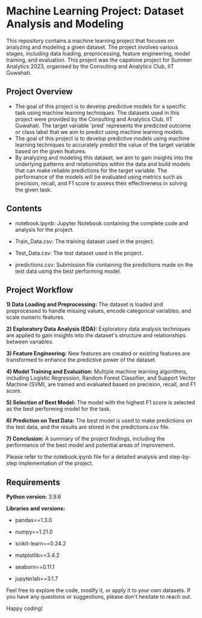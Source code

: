 # Machine Learning Project: Dataset Analysis and Modeling
This repository contains a machine learning project that focuses on analyzing and modeling a given dataset. The project involves various stages, including data loading, preprocessing, feature engineering, model training, and evaluation. This project was the capstone project for Summer Analytics 2023, organised by the Consulting and Analytics Club, IIT Guwahati.

<h2>Project Overview</h2>

- The goal of this project is to develop predictive models for a specific task using machine learning techniques. The datasets used in this project were provided by the Consulting and Analytics Club, IIT Guwahati. The target variable 'pred' represents the predicted outcome or class label that we aim to predict using machine learning models. 
- The goal of this project is to develop predictive models using machine learning techniques to accurately predict the value of the target variable based on the given features.
- By analyzing and modeling this dataset, we aim to gain insights into the underlying patterns and relationships within the data and build models that can make reliable predictions for the target variable. The performance of the models will be evaluated using metrics such as precision, recall, and F1 score to assess their effectiveness in solving the given task.

<h2>Contents</h2>

- notebook.ipynb: Jupyter Notebook containing the complete code and analysis for the project.

- Train_Data.csv: The training dataset used in the project.

- Test_Data.csv: The test dataset used in the project.

- predictions.csv: Submission file containing the predictions made on the test data using the best performing model.

<h2>Project Workflow</h2>

**1) Data Loading and Preprocessing:** The dataset is loaded and preprocessed to handle missing values, encode categorical variables, and scale numeric features.

**2) Exploratory Data Analysis (EDA):** Exploratory data analysis techniques are applied to gain insights into the dataset's structure and relationships between variables.

**3) Feature Engineering:** New features are created or existing features are transformed to enhance the predictive power of the dataset.

**4) Model Training and Evaluation:** Multiple machine learning algorithms, including Logistic Regression, Random Forest Classifier, and Support Vector Machine (SVM), are trained and evaluated based on precision, recall, and F1 score.

**5) Selection of Best Model:** The model with the highest F1 score is selected as the best performing model for the task.

**6) Prediction on Test Data:** The best model is used to make predictions on the test data, and the results are stored in the predictions.csv file.

**7) Conclusion:** A summary of the project findings, including the performance of the best model and potential areas of improvement.

Please refer to the notebook.ipynb file for a detailed analysis and step-by-step implementation of the project.

<h2>Requirements</h2>

**Python version:** 3.9.6

**Libraries and versions:**

- pandas==1.3.0

- numpy==1.21.0

- scikit-learn==0.24.2

- matplotlib==3.4.2

- seaborn==0.11.1

- jupyterlab==3.1.7

Feel free to explore the code, modify it, or apply it to your own datasets. If you have any questions or suggestions, please don't hesitate to reach out.

Happy coding!

